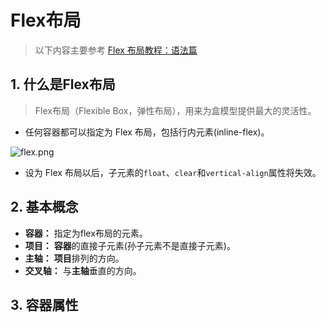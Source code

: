 # Flex布局
> 以下内容主要参考 [Flex 布局教程：语法篇](http://www.ruanyifeng.com/blog/2015/07/flex-grammar.html)

## 1. 什么是Flex布局
> Flex布局（Flexible Box，弹性布局），用来为盒模型提供最大的灵活性。

* 任何容器都可以指定为 Flex 布局，包括行内元素(inline-flex)。

![flex.png](https://i.loli.net/2019/06/16/5d05b6d75c3bf17731.png)

* 设为 Flex 布局以后，子元素的`float`、`clear`和`vertical-align`属性将失效。

## 2. 基本概念
- **容器：** 指定为flex布局的元素。
- **项目：** **容器**的直接子元素(孙子元素不是直接子元素)。
- **主轴：** **项目**排列的方向。
- **交叉轴：** 与**主轴**垂直的方向。

## 3. 容器属性

